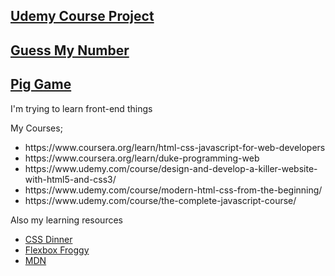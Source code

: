 ## <a href="https://kemaltekinnn.github.io/Front-End-Entry/Udemy/09-Omnifood-Optimizations/index.html"> Udemy Course Project  </a>
## <a href="https://kemaltekinnn.github.io/Front-End-Entry/Udemy/Javascript/Guess My Number/index.html"> Guess My Number  </a>
## <a href="https://kemaltekinnn.github.io/Front-End-Entry/Udemy/Javascript/Pig Game/index.html"> Pig Game  </a>
I'm trying to learn front-end things


My Courses;
<ul>
  <li>https://www.coursera.org/learn/html-css-javascript-for-web-developers </li>
  <li> https://www.coursera.org/learn/duke-programming-web </li>
  <li>https://www.udemy.com/course/design-and-develop-a-killer-website-with-html5-and-css3/ </li>
  <li> https://www.udemy.com/course/modern-html-css-from-the-beginning/ </li>
  <li> https://www.udemy.com/course/the-complete-javascript-course/ </li>
  </ul>
  Also my learning resources 
  
 <ul> 
   <li> <a href="https://flukeout.github.io/"> CSS Dinner</a></li>
   <li> <a href="https://flexboxfroggy.com/"> Flexbox Froggy </a></li>
   <li> <a href="https://developer.mozilla.org/en-US/"> MDN </a></li>
  </ul>
